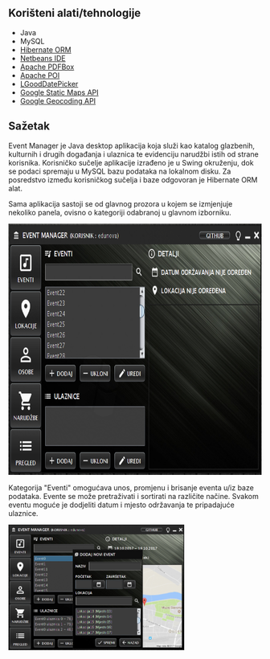 ## Korišteni alati/tehnologije

* Java
* MySQL
* [Hibernate ORM](http://hibernate.org/orm/)
* [Netbeans IDE](https://netbeans.org/)
* [Apache PDFBox](https://pdfbox.apache.org/)
* [Apache POI](https://poi.apache.org/)
* [LGoodDatePicker](https://github.com/LGoodDatePicker/LGoodDatePicker)
* [Google Static Maps API](https://developers.google.com/maps/documentation/static-maps/)
* [Google Geocoding API](https://developers.google.com/maps/documentation/geocoding/intro)

## Sažetak

Event Manager je Java desktop aplikacija koja služi kao katalog glazbenih, kulturnih i drugih događanja i ulaznica te evidenciju narudžbi istih od strane korisnika. Korisničko sučelje aplikacije izrađeno je u Swing okruženju, dok se podaci spremaju u MySQL bazu podataka na lokalnom disku. Za posredstvo između korisničkog sučelja i baze odgovoran je Hibernate ORM alat.

Sama aplikacija sastoji se od glavnog prozora u kojem se izmjenjuje nekoliko panela, ovisno o kategoriji odabranoj u glavnom izborniku.

<img src="screenshots/ss01.PNG" width="700" height="500" />

Kategorija "Eventi" omogućava unos, promjenu i brisanje eventa u/iz baze podataka. Evente se može pretraživati i sortirati na različite načine. Svakom eventu moguće je dodjeliti datum i mjesto održavanja te pripadajuće ulaznice.

<img src="screenshots/ss07.PNG" width="350" height="250" />




